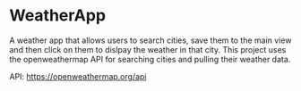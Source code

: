 # WeatherApp

A weather app that allows users to search cities, save them to the main view and then click on them to dislpay the weather in that city.
This project uses the openweathermap API for searching cities and pulling their weather data.

API: https://openweathermap.org/api
